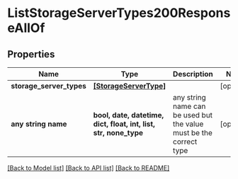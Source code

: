 # ListStorageServerTypes200ResponseAllOf


## Properties
Name | Type | Description | Notes
------------ | ------------- | ------------- | -------------
**storage_server_types** | [**[StorageServerType]**](StorageServerType.md) |  | [optional] 
**any string name** | **bool, date, datetime, dict, float, int, list, str, none_type** | any string name can be used but the value must be the correct type | [optional]

[[Back to Model list]](../README.md#documentation-for-models) [[Back to API list]](../README.md#documentation-for-api-endpoints) [[Back to README]](../README.md)


